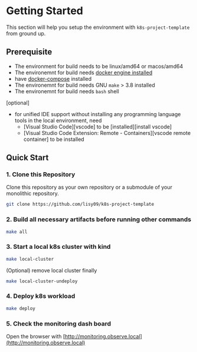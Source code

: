 # Getting Started

This section will help you setup the environment with `k8s-project-template` from ground up.

## Prerequisite

- The environment for build needs to be linux/amd64 or macos/amd64
- The environemnt for build needs [docker engine installed](https://docs.docker.com/engine/install/)
- have [docker-compose](https://docs.docker.com/compose/install/) installed
- The environemnt for build needs GNU `make` > 3.8 installed
- The environemnt for build needs `bash` shell

[optional]
- for unified IDE support without installing any programming language tools in the local environment, need 
  - [Visual Studio Code][vscode] to be [installed][install vscode]
  - [Visual Studio Code Extension: Remote - Containers][vscode remote container] to be installed

## Quick Start

### 1. Clone this Repository

Clone this repository as your own repository or a submodule of your monolithic repository.

```bash
git clone https://github.com/lisy09/k8s-project-template
```

### 2. Build all necessary artifacts before running other commands

```bash
make all
```

### 3. Start a local k8s cluster with kind

```bash
make local-cluster
```

(Optional) remove local cluster finally

```bash
make local-cluster-undeploy
```

### 4. Deploy k8s workload

```bash
make deploy
```

### 5. Check the monitoring dash board 

Open the browser with [http://monitoring.observe.local](http://monitoring.observe.local)